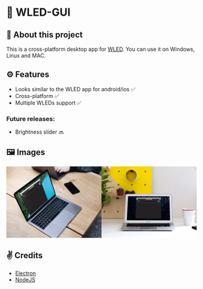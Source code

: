 # 🌈 WLED-GUI

## 👋 About this project
This is a cross-platform desktop app for [WLED](https://github.com/Aircoookie/WLED). You can use it on Windows, Linux and MAC.

## ⚙️ Features
- Looks similar to the WLED app for android/ios ✅
- Cross-platform ✅
- Multiple WLEDs support ✅

### Future releases:
- Brightness slider 🔜

## 🖼️ Images
<img src="/images/macbook-pro-space-gray-on-the-wooden-table.png" width="50%"><img src="/images/bright-office-enviroment-with-macbook-air.png" width="50%">
 
## ✌️ Credits
- [Electron](https://www.electronjs.org/)
- [NodeJS](https://nodejs.org/)
